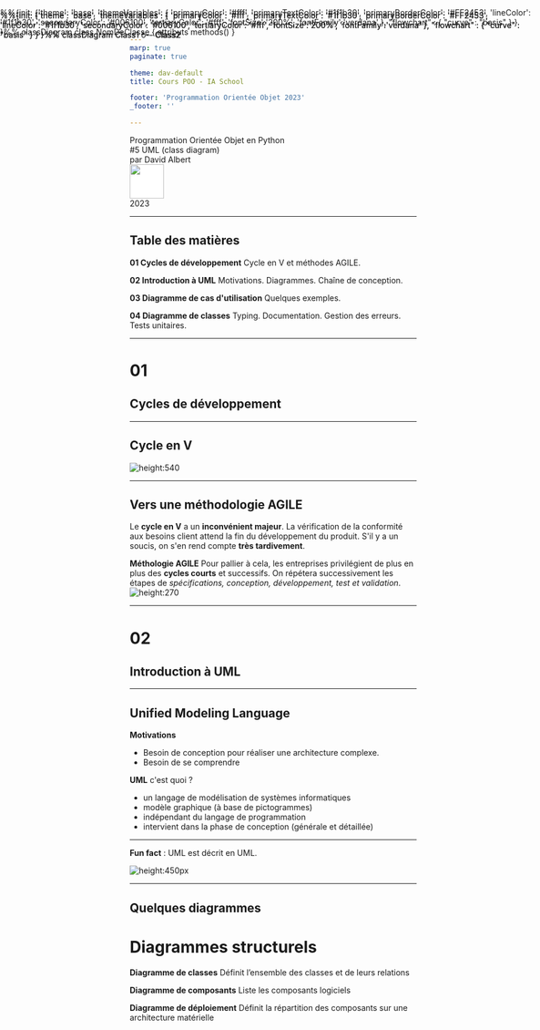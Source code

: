 ```yaml
---
marp: true
paginate: true

theme: dav-default
title: Cours POO - IA School

footer: 'Programmation Orientée Objet 2023'
_footer: ''

---
```


<!-- PARTIE 0 : Présentation du cours -->

<!-- _paginate: skip -->
<!-- _class: cover -->

<div class="coverBlockCenter">
<div class="coverModuleName">Programmation Orientée Objet en Python</div>
<div class="coverCourseName"><span class="important">#5 </span>UML (class diagram)</div>
<div class="coverAuthor">par <span class="important">David Albert</span></div>
</div>

<!-- <img  height="60px" src="assets/img/logoUnboared.png" /> -->
<div class="coverFooterLeft">
<img  style="background-color:#fff" height="60px" src="assets/img/ia-school-logo.svg" />
</div>
<div class="coverYear coverFooterRight">2023</div>


--- 
<!-- TABLE DES MATIERES -->

## Table des matières 

<b><span class="important">01 </span> Cycles de développement</b>
Cycle en V et méthodes AGILE. 

<b><span class="important">02 </span> Introduction à UML</b>
Motivations. Diagrammes. Chaîne de conception. 

<b><span class="important">03 </span> Diagramme de cas d'utilisation</b>
Quelques exemples.

<b><span class="important">04 </span> Diagramme de classes</b>
Typing. Documentation. Gestion des erreurs. Tests unitaires.



---

<!-- PARTIE 01 : Cycles de développement -->

<div class='main'>

# 01

## Cycles de développement

</div>


---


<!-- _class: bg2 -->

## Cycle en V

![height:540](assets/img/CycleV.png)

---

## Vers une méthodologie **AGILE**

<div class='block warning'>

<i class='block-icon fas fa-exclamation'></i>

Le **cycle en V** a un **inconvénient majeur**. La vérification de la conformité aux besoins client attend la fin du développement du produit. S'il y a un soucis, on s'en rend compte **très tardivement**.

</div>

**Méthologie AGILE**
Pour pallier à cela, les entreprises privilégient de plus en plus des **cycles courts** et successifs. On répétera successivement les étapes de *spécifications, conception, développement, test et validation*.
![height:270](assets/img/cycle-agile.png)

---

<!-- PARTIE 02 : Introduction à UML -->

<div class='main'>

# 02

## Introduction à UML

</div>


---


## **U**nified **M**odeling **L**anguage 

**Motivations**
- Besoin de conception pour réaliser une architecture complexe.
- Besoin de se comprendre 

<b class='important'>UML</b> c'est quoi ?
- un langage de modélisation de systèmes informatiques
- modèle graphique (à base de pictogrammes)
- indépendant du langage de programmation
- intervient dans la phase de conception (générale et détaillée)

---

<!-- _class: bg2 -->

<div class='block note'>

<i class='block-icon fas fa-info'></i>

**Fun fact** : UML est décrit en UML. 

![height:450px](assets/img/UML-taxonomy.png)

</div>


---

<!-- _class: bg2 -->

## Quelques diagrammes 

<div class='flex-horizontal' style="height:60%;"><div class='flex'>

<div class='block'  style="height:100%;">

# Diagrammes structurels

<b class='important'>Diagramme de classes</b>
Définit l’ensemble des classes et de leurs relations

**Diagramme de composants**
Liste les composants logiciels

**Diagramme de déploiement**
Définit la répartition des composants sur une
architecture matérielle

</div>

</div><div class='flex'>


<div class='block' style="height:100%;">

# Diagrammes de comportement

<b class='important'>Diagramme des cas d'utilisation</b>
Définit les scénarios d’interaction entre les utilisateurs et le système

**Diagramme d'activité**
Représente les états du système et leurs transitions par événements

<b class='important'>Diagramme de séquence</b>
Représente les scénarios d’interactions entre entités du système


</div>

</div></div>

<br/>
<br/>

<span style="font-size:20px">

Référence: [Laurent Vercouter, Cours UML, Insa Rouen](https://pagesperso.litislab.fr/lvercouter/teaching/)

</span>

---

## Chaîne de conception

Différents diagrammes arrivent à différents moments dans la chaîne de conception.

<div class='flex-horizontal'><div class='flex' style='flex:0.7'>

![height:500px](assets/img/UML-roadmap.png)


</div><div class='flex' style='flex:0.3;'>

<div style="height:80%"></div>

<span style="font-size:20px">

Référence: 
[Laurent Audibert](https://laurent-audibert.developpez.com/Cours-UML/?page=mise-en-oeuvre-uml)

</span>

</div></div>



---

<!-- PARTIE 03 : Cas d'utilisation -->

<div class='main'>

# 03

## Diagramme de cas d'utilisation

</div>

---

<!-- _class: bg1 -->


## Diagramme de cas d'utilisation 
### **Résumé**

<div class='flex-horizontal'><div class='flex'>

**Objectifs**

- Premier diagramme réalisé pour définir les scénarios d’usage
- A réaliser avec le client
- À utiliser tout au long du développement

</div><div class='flex'>

**Exemple**

![height:400](assets/img/diag-usecase-example.png)

</div></div>

---

## Diagramme de cas d'utilisation
### **Syntaxe**

<div class='flex-horizontal'><div class='flex'>

<div class='block'>

<i class='block-icon fas fa-hand'></i>

# Déclenchement

![width:450](assets/img/diag-usecase-declenche.png)

</div>


<div class='block'>

<i class='block-icon fas fa-arrow-right'></i>

# Prolongement

![width:450](assets/img/diag-usecase-extends.png)

</div>

</div><div class='flex'>


<div class='block'>

<i class='block-icon fas fa-check'></i>

# Pré-requis

![width:450](assets/img/diag-usecase-include.png)

</div>


<div class='block'>

<i class='block-icon fas fa-child'></i>

# Héritage

![width:180](assets/img/diag-usecase-heritage.png)

</div>
</div></div>


---


## Exemple (énoncé)
<div class='flex-horizontal'><div class='flex' style='flex:0.7'>

Un restaurant ....

</div><div class='flex' style='flex:0.3'>

![height:400](assets/img/diag-usecase-example.png)

</div></div>

---

<!-- PARTIE 04 : Maquettes -->

<div class='main'>

# 04

## Maquettes

</div>

---

## Réaliser les premières maquettes

Rien de tel que quelques maquettes pour mettre tout le monde d'accord sur l'interface homme-machine et ses interactions.

**Outils:** [drawio](https://app.diagrams.net/) et [Figma](https://www.figma.com/)

![height:380](assets/img/maquettes-drawio.png)
<!-- ![height:380](assets/img/maquettes-figma.png) -->

---

<!-- PARTIE 05 : Diagramme de classes -->

<div class='main'>

# 05

## Diagrammes de classes

</div>


---



## Diagramme de classes 
### **Syntaxe 1**


<div class='flex-horizontal'><div class='flex' style="flex:0.5">

<div class='block'>

<!-- <i class='block-icon fas fa-'></i> -->

# Classe

<b class='important'>+</b> : attributs **publics**
<b class='important'>-</b> : attributs **privés**

**Attributs** 
*[+/-] attr : Type* 

**Méthodes**
*[+/-] method(param: Type): ReturnType* 

<div class="mermaid" style='position:absolute;top:15;right:15'>
%%{init: {'theme': 'base',
    'themeVariables': {
      'primaryColor': '#fff',
      'primaryTextColor': '#1f1b30',
      'primaryBorderColor': '#FF2453',
      'lineColor': '#1f1b30',
      'secondaryColor': '#006100',
      'tertiaryColor': '#fff',
      'fontSize':'200%',
      'fontFamily':'verdana'
    }, 
    "flowchart" : { "curve" : "basis" } 
} }%%
classDiagram
    class NomDeClasse {
        attributs
        methods()
    }    

</div>

# Interface et classes abstraites
<div class="mermaid">
%%{init: {'theme': 'base',
    'themeVariables': {
      'primaryColor': '#fff',
      'primaryTextColor': '#1f1b30',
      'primaryBorderColor': '#FF2453',
      'lineColor': '#1f1b30',
      'secondaryColor': '#006100',
      'tertiaryColor': '#fff',
      'fontSize':'200%',
      'fontFamily':'verdana'
    }, 
    "flowchart" : { "curve" : "basis" } 
} }%%
classDiagram
    class NomInterface {
        + methodAbstraite1()*
        + methodAbstraite2()*
    }
    class NomClasseAbstr {
        + methodConcrete()
        + methodAbstraite()*
    }

    <<interface>> NomInterface
    <<abstract>> NomClasseAbstr
</div>


</div>

</div>

<div class='flex'  style="flex:0.5">

<div class='flex-horizontal'><div class='flex'>

<div class='block'>

# Héritage
<div class="mermaid">
%%{init: {'theme': 'base',
    'themeVariables': {
      'primaryColor': '#fff',
      'primaryTextColor': '#1f1b30',
      'primaryBorderColor': '#FF2453',
      'lineColor': '#1f1b30',
      'secondaryColor': '#006100',
      'tertiaryColor': '#fff',
      'fontSize':'200%',
      'fontFamily':'verdana'
    }, 
    "flowchart" : { "curve" : "basis" } 
} }%%
classDiagram
    Parent <|-- Child
</div>

</div>

</div><div class='flex'>

<div class='block'>

# Association
<div class="mermaid">
%%{init: {'theme': 'base',
    'themeVariables': {
      'primaryColor': '#fff',
      'primaryTextColor': '#1f1b30',
      'primaryBorderColor': '#FF2453',
      'lineColor': '#1f1b30',
      'secondaryColor': '#006100',
      'tertiaryColor': '#fff',
      'fontSize':'200%',
      'fontFamily':'verdana'
    }, 
    "flowchart" : { "curve" : "basis" } 
} }%%
classDiagram
    Parent <|-- Child
</div>

</div>

</div></div>


<div class='block'>

# Association
<div class="mermaid">
%%{init: {'theme': 'base',
    'themeVariables': {
      'primaryColor': '#fff',
      'primaryTextColor': '#1f1b30',
      'primaryBorderColor': '#FF2453',
      'lineColor': '#1f1b30',
      'secondaryColor': '#006100',
      'tertiaryColor': '#fff',
      'fontSize':'200%',
      'fontFamily':'verdana'
    }, 
    "flowchart" : { "curve" : "basis" } 
} }%%
classDiagram
    <!-- direction RL -->
    Parent -- Child
</div>

</div>

</div></div>




---

## Diagramme de classes 
### **Syntaxe 2**

<div class='flex-horizontal' style="height:70%"><div class='flex'>

<div class='block'  style="height:100%">

# Composition

<div class="mermaid" style='position:absolute;top:20;right:30'>
%%{init: {'theme': 'base',
    'themeVariables': {
      'primaryColor': '#fff',
      'primaryTextColor': '#1f1b30',
      'primaryBorderColor': '#FF2453',
      'lineColor': '#1f1b30',
      'secondaryColor': '#006100',
      'tertiaryColor': '#fff',
      'fontSize':'200%',
      'fontFamily':'verdana'
    }, 
    "flowchart" : { "curve" : "basis" } 
} }%%
classDiagram
    <!-- direction RL -->
    Class1 *-- Class2
</div>

</div>

</div><div class='flex'>

<div class='block' style="height:100%">

# Aggrégation

<div class="mermaid" style='position:absolute;top:20;right:30'>
%%{init: {'theme': 'base',
    'themeVariables': {
      'primaryColor': '#fff',
      'primaryTextColor': '#1f1b30',
      'primaryBorderColor': '#FF2453',
      'lineColor': '#1f1b30',
      'secondaryColor': '#006100',
      'tertiaryColor': '#fff',
      'fontSize':'200%',
      'fontFamily':'verdana'
    }, 
    "flowchart" : { "curve" : "basis" } 
} }%%
classDiagram
    <!-- direction RL -->
    Class1 o-- Class2
</div>


</div>

</div></div>

---


## **Modèle du domaine**

<div class='flex-horizontal'><div class='flex' style='flex:1.5'>

**Phase**
Début de conception générale. Intervient juste après les premières maquettes et cas d'utilisation.

**Objectifs**
- Premier diagramme de classes à réaliser
- Indépendant des fonctionnels de l’application
- Représente le domaine métier

</div><div class='flex'>



<div class="mermaid">
%%{init: {'theme': 'base',
    'themeVariables': {
      'primaryColor': '#fff',
      'primaryTextColor': '#1f1b30',
      'primaryBorderColor': '#FF2453',
      'lineColor': '#1f1b30',
      'secondaryColor': '#006100',
      'tertiaryColor': '#fff',
      'fontSize':'200%',
      'fontFamily':'verdana'
    }, 
    "flowchart" : { "curve" : "basis" } 
} }%%
classDiagram
    class Restaurant {
    }

    class Client
    class  Employee

    Restaurant *-- Service
    Restaurant *-- Employee

    Employee <|-- Dresser
    Employee <|-- Chef
    Client <|-- FoodCritic
    Bill -- Client
    Service o-- Client
    Service o-- Team
    Team *-- Employee
    

</div>


</div></div>


---

## **Diagramme de classes participantes**

**Phase**
Fin de conception générale. Intervient dans la dernière phase de la conception générale en même temps que les diagrammes de séquence et d'activité.

**Objectifs**

- Enrichissement du modèle de domaine
- Modélisation guidée par les besoins


---

<!-- PARTIE 05 : Diagramme d'activité -->

<div class='main'>

# 06

## Diagramme d'activité

</div>


---

<!-- PARTIE 06 : Diagrammes de séquence -->

<div class='main'>

# 07

## Diagrammes de séquence

</div>




<script type="module">
import mermaid from 'https://cdn.jsdelivr.net/npm/mermaid@10.0.0/dist/mermaid.esm.min.mjs';
mermaid.initialize({ startOnLoad: true });

window.addEventListener('vscode.markdown.updateContent', function() { mermaid.init() });
</script>